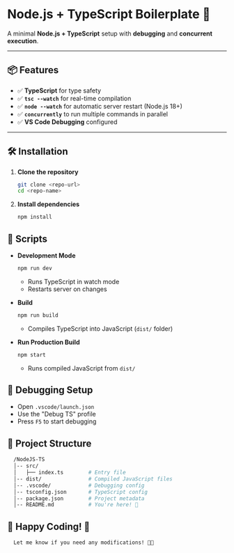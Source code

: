 # Node.js + TypeScript Boilerplate 🚀

A minimal **Node.js + TypeScript** setup with **debugging** and **concurrent execution**.

---

## 📦 Features

- ✅ **TypeScript** for type safety
- ✅ **`tsc --watch`** for real-time compilation
- ✅ **`node --watch`** for automatic server restart (Node.js 18+)
- ✅ **`concurrently`** to run multiple commands in parallel
- ✅ **VS Code Debugging** configured

---

## 🛠 Installation

1. **Clone the repository**

   ```sh
   git clone <repo-url>
   cd <repo-name>

   ```

2. **Install dependencies**
   ```sh
   npm install
   ```

## 🚀 Scripts

- **Development Mode**

  ```sh
  npm run dev
  ```

  - Runs TypeScript in watch mode
  - Restarts server on changes

- **Build**

  ```sh
  npm run build
  ```

  - Compiles TypeScript into JavaScript (`dist/` folder)

- **Run Production Build**

  ```sh
  npm start
  ```

  - Runs compiled JavaScript from `dist/`

## 🐞 Debugging Setup

- Open `.vscode/launch.json`
- Use the "Debug TS" profile
- Press `F5` to start debugging

## 📂 Project Structure

```sh
  /NodeJS-TS
  │-- src/
  │   ├── index.ts        # Entry file
  │-- dist/               # Compiled JavaScript files
  │-- .vscode/            # Debugging config
  │-- tsconfig.json       # TypeScript config
  │-- package.json        # Project metadata
  │-- README.md           # You're here! 📖
```

## 🚀 Happy Coding! 🎯

```sh
  Let me know if you need any modifications! 🚀🔥
```
